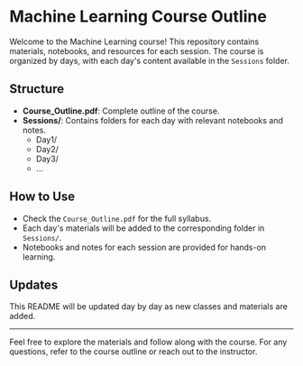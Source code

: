 # Machine Learning Course Outline

Welcome to the Machine Learning course! This repository contains materials, notebooks, and resources for each session. The course is organized by days, with each day's content available in the `Sessions` folder.

## Structure
- **Course_Outline.pdf**: Complete outline of the course.
- **Sessions/**: Contains folders for each day with relevant notebooks and notes.
    - Day1/
    - Day2/
    - Day3/
    - ...

## How to Use
- Check the `Course_Outline.pdf` for the full syllabus.
- Each day's materials will be added to the corresponding folder in `Sessions/`.
- Notebooks and notes for each session are provided for hands-on learning.

## Updates
This README will be updated day by day as new classes and materials are added.

---
Feel free to explore the materials and follow along with the course. For any questions, refer to the course outline or reach out to the instructor.
